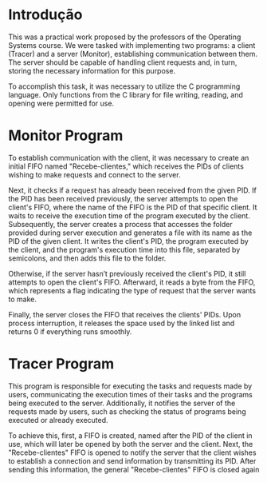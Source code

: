 # Introdução
This was a practical work proposed by the professors of the Operating Systems course. We were tasked with implementing two programs: a client (Tracer) and a server (Monitor), establishing communication between them. The server should be capable of handling client requests and, in turn, storing the necessary information for this purpose.

To accomplish this task, it was necessary to utilize the C programming language. Only functions from the C library for file writing, reading, and opening were permitted for use.
# Monitor Program
To establish communication with the client, it was necessary to create an initial FIFO named "Recebe-clientes," which receives the PIDs of clients wishing to make requests and connect to the server.

Next, it checks if a request has already been received from the given PID. If the PID has been received previously, the server attempts to open the client's FIFO, where the name of the FIFO is the PID of that specific client. It waits to receive the execution time of the program executed by the client. Subsequently, the server creates a process that accesses the folder provided during server execution and generates a file with its name as the PID of the given client. It writes the client's PID, the program executed by the client, and the program's execution time into this file, separated by semicolons, and then adds this file to the folder.

Otherwise, if the server hasn’t previously received the client's PID, it still attempts to open the client's FIFO. Afterward, it reads a byte from the FIFO, which represents a flag indicating the type of request that the server wants to make.

Finally, the server closes the FIFO that receives the clients' PIDs. Upon process interruption, it releases the space used by the linked list and returns 0 if everything runs smoothly.
# Tracer Program

This program is responsible for executing the tasks and requests made by users, communicating the execution times of their tasks and the programs being executed to the server. Additionally, it notifies the server of the requests made by users, such as checking the status of programs being executed or already executed.

To achieve this, first, a FIFO is created, named after the PID of the client in use, which will later be opened by both the server and the client. Next, the "Recebe-clientes" FIFO is opened to notify the server that the client wishes to establish a connection and send information by transmitting its PID. After sending this information, the general "Recebe-clientes" FIFO is closed again
